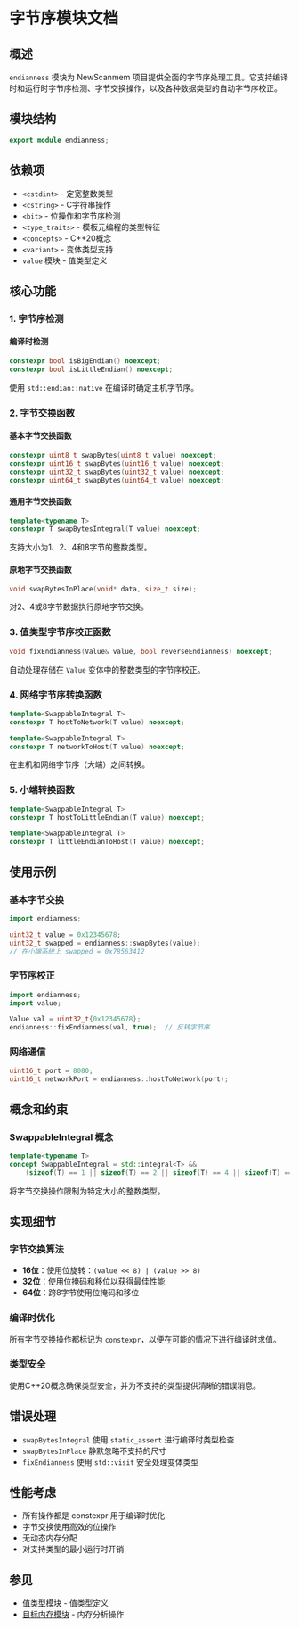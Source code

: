 # 字节序模块文档

## 概述

`endianness` 模块为 NewScanmem 项目提供全面的字节序处理工具。它支持编译时和运行时字节序检测、字节交换操作，以及各种数据类型的自动字节序校正。

## 模块结构

```cpp
export module endianness;
```

## 依赖项

- `<cstdint>` - 定宽整数类型
- `<cstring>` - C字符串操作
- `<bit>` - 位操作和字节序检测
- `<type_traits>` - 模板元编程的类型特征
- `<concepts>` - C++20概念
- `<variant>` - 变体类型支持
- `value` 模块 - 值类型定义

## 核心功能

### 1. 字节序检测

#### 编译时检测

```cpp
constexpr bool isBigEndian() noexcept;
constexpr bool isLittleEndian() noexcept;
```

使用 `std::endian::native` 在编译时确定主机字节序。

### 2. 字节交换函数

#### 基本字节交换函数

```cpp
constexpr uint8_t swapBytes(uint8_t value) noexcept;
constexpr uint16_t swapBytes(uint16_t value) noexcept;
constexpr uint32_t swapBytes(uint32_t value) noexcept;
constexpr uint64_t swapBytes(uint64_t value) noexcept;
```

#### 通用字节交换函数

```cpp
template<typename T>
constexpr T swapBytesIntegral(T value) noexcept;
```

支持大小为1、2、4和8字节的整数类型。

#### 原地字节交换函数

```cpp
void swapBytesInPlace(void* data, size_t size);
```

对2、4或8字节数据执行原地字节交换。

### 3. 值类型字节序校正函数

```cpp
void fixEndianness(Value& value, bool reverseEndianness) noexcept;
```

自动处理存储在 `Value` 变体中的整数类型的字节序校正。

### 4. 网络字节序转换函数

```cpp
template<SwappableIntegral T>
constexpr T hostToNetwork(T value) noexcept;

template<SwappableIntegral T>
constexpr T networkToHost(T value) noexcept;
```

在主机和网络字节序（大端）之间转换。

### 5. 小端转换函数

```cpp
template<SwappableIntegral T>
constexpr T hostToLittleEndian(T value) noexcept;

template<SwappableIntegral T>
constexpr T littleEndianToHost(T value) noexcept;
```

## 使用示例

### 基本字节交换

```cpp
import endianness;

uint32_t value = 0x12345678;
uint32_t swapped = endianness::swapBytes(value);
// 在小端系统上 swapped = 0x78563412
```

### 字节序校正

```cpp
import endianness;
import value;

Value val = uint32_t{0x12345678};
endianness::fixEndianness(val, true);  // 反转字节序
```

### 网络通信

```cpp
uint16_t port = 8080;
uint16_t networkPort = endianness::hostToNetwork(port);
```

## 概念和约束

### SwappableIntegral 概念

```cpp
template<typename T>
concept SwappableIntegral = std::integral<T> && 
    (sizeof(T) == 1 || sizeof(T) == 2 || sizeof(T) == 4 || sizeof(T) == 8);
```

将字节交换操作限制为特定大小的整数类型。

## 实现细节

### 字节交换算法

- **16位**：使用位旋转：`(value << 8) | (value >> 8)`
- **32位**：使用位掩码和移位以获得最佳性能
- **64位**：跨8字节使用位掩码和移位

### 编译时优化

所有字节交换操作都标记为 `constexpr`，以便在可能的情况下进行编译时求值。

### 类型安全

使用C++20概念确保类型安全，并为不支持的类型提供清晰的错误消息。

## 错误处理

- `swapBytesIntegral` 使用 `static_assert` 进行编译时类型检查
- `swapBytesInPlace` 静默忽略不支持的尺寸
- `fixEndianness` 使用 `std::visit` 安全处理变体类型

## 性能考虑

- 所有操作都是 constexpr 用于编译时优化
- 字节交换使用高效的位操作
- 无动态内存分配
- 对支持类型的最小运行时开销

## 参见

- [值类型模块](value.md) - 值类型定义
- [目标内存模块](target_mem.md) - 内存分析操作
